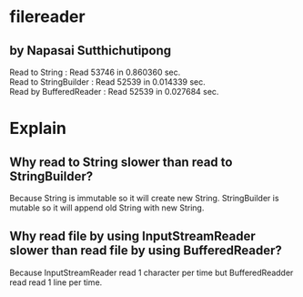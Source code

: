# filereader
## by Napasai Sutthichutipong
Read to String : Read 53746 in 0.860360 sec. <br />
Read to StringBuilder : Read 52539 in 0.014339 sec. <br />
Read by BufferedReader : Read 52539 in 0.027684 sec. <br />

# Explain 

## Why read to String slower than read to StringBuilder? <br />
Because String is immutable so it will create new String. StringBuilder is mutable so it will append old String with new String. <br />

## Why read file by using InputStreamReader slower than read file by using BufferedReader? <br />
Because InputStreamReader read 1 character per time but BufferedReadder read read 1 line per time. <br />

